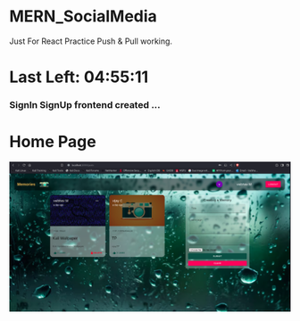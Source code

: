 # MERN_SocialMedia
Just For React Practice
Push & Pull working.

<h1>Last Left: 04:55:11</h1>

### SignIn SignUp frontend created ...

# Home Page

![HOME PAGE](./images/homePage.png "HOME PAGE")
